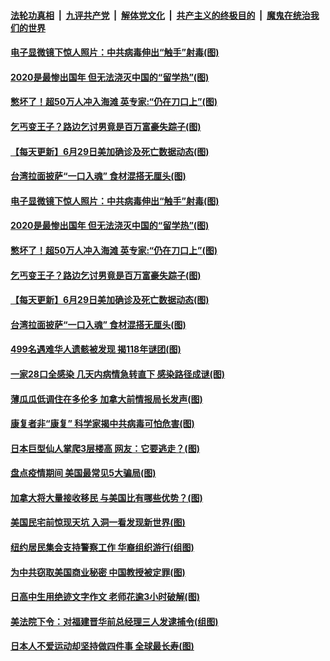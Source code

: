 ####  [法轮功真相](../../../../basic/blob/master/README.md?t=06300902) &nbsp;|&nbsp; [九评共产党](../../../../9ping.md/blob/master/README.md?t=06300902) &nbsp;|&nbsp; [解体党文化](../../../../jtdwh.md/blob/master/README.md?t=06300902)  &nbsp;|&nbsp; [共产主义的终极目的](../../../../gczydzjmd.md/blob/master/README.md?t=06300902) &nbsp;|&nbsp; [魔鬼在统治我们的世界](../../../../mgztzwmdsj.md/blob/master/README.md?t=06300902) 

#### [电子显微镜下惊人照片：中共病毒伸出“触手”射毒(图)](../pages/p3/938155.md?t=06300902) 

#### [2020是最惨出国年 但无法浇灭中国的“留学热”(图)](../pages/p3/938147.md?t=06300902) 

#### [憋坏了！超50万人冲入海滩 英专家:“仍在刀口上”(图)](../pages/p3/938138.md?t=06300902) 

#### [乞丐变王子？路边乞讨男竟是百万富豪失踪子(图)](../pages/p3/938116.md?t=06300902) 

#### [【每天更新】6月29日美加确诊及死亡数据动态(图)](../pages/p3/935173.md?t=06300902) 

#### [台湾拉面披萨“一口入魂” 食材混搭无厘头(图)](../pages/p3/938069.md?t=06300902) 

#### [电子显微镜下惊人照片：中共病毒伸出“触手”射毒(图)](../pages/p3/938155.md?t=06300902) 

#### [2020是最惨出国年 但无法浇灭中国的“留学热”(图)](../pages/p3/938147.md?t=06300902) 

#### [憋坏了！超50万人冲入海滩 英专家:“仍在刀口上”(图)](../pages/p3/938138.md?t=06300902) 

#### [乞丐变王子？路边乞讨男竟是百万富豪失踪子(图)](../pages/p3/938116.md?t=06300902) 

#### [【每天更新】6月29日美加确诊及死亡数据动态(图)](../pages/p3/935173.md?t=06300902) 

#### [台湾拉面披萨“一口入魂” 食材混搭无厘头(图)](../pages/p3/938069.md?t=06300902) 

#### [499名遇难华人遗骸被发现 揭118年谜团(图)](../pages/p3/938036.md?t=06300902) 

#### [一家28口全感染 几天内病情急转直下 感染路径成谜(图)](../pages/p3/938032.md?t=06300902) 

#### [薄瓜瓜低调住在多伦多 加拿大前情报局长发声(图)](../pages/p3/938052.md?t=06300902) 

#### [康复者非“康复” 科学家揭中共病毒可怕危害(图)](../pages/p3/938045.md?t=06300902) 

#### [日本巨型仙人掌爬3层楼高 网友：它要逃走？(图)](../pages/p3/938031.md?t=06300902) 

#### [盘点疫情期间 美国最常见5大骗局(图)](../pages/p3/938034.md?t=06300902) 


#### [加拿大将大量接收移民 与美国比有哪些优势？(图)](../pages/p3/937953.md?t=06300902) 

#### [美国民宅前惊现天坑 入洞一看发现新世界(图)](../pages/p3/937915.md?t=06300902) 

#### [纽约居民集会支持警察工作 华裔组织游行(组图)](../pages/p3/937932.md?t=06300902) 

#### [为中共窃取美国商业秘密 中国教授被定罪(图)](../pages/p3/937926.md?t=06300902) 

#### [日高中生用绝迹文字作文 老师花逾3小时破解(图)](../pages/p3/937906.md?t=06300902) 

#### [美法院下令：对福建晋华前总经理三人发逮捕令(组图)](../pages/p3/937890.md?t=06300902) 

#### [日本人不爱运动却坚持做四件事 全球最长寿(图)](../pages/p3/937843.md?t=06300902) 

